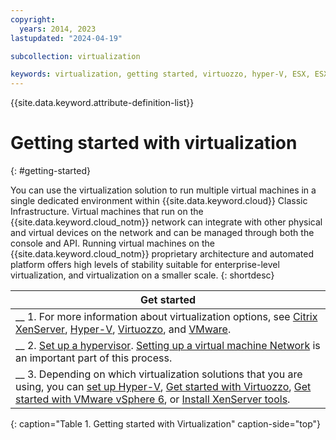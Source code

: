 ```yaml
---
copyright:
  years: 2014, 2023
lastupdated: "2024-04-19"

subcollection: virtualization

keywords: virtualization, getting started, virtuozzo, hyper-V, ESX, ESXi
---
```


{{site.data.keyword.attribute-definition-list}}

# Getting started with virtualization
{: #getting-started}

You can use the virtualization solution to run multiple virtual machines in a single dedicated environment within {{site.data.keyword.cloud}} Classic Infrastructure. Virtual machines that run on the {{site.data.keyword.cloud_notm}} network can integrate with other physical and virtual devices on the network and can be managed through both the console and API. Running virtual machines on the {{site.data.keyword.cloud_notm}} proprietary architecture and automated platform offers high levels of stability suitable for enterprise-level virtualization, and virtualization on a smaller scale.
{: shortdesc}

| Get started |
|------------------|
| __ 1. For more information about virtualization options, see [Citrix XenServer](/docs/virtualization?topic=virtualization-what-is-citrix-xenserver), [Hyper-V](/docs/virtualization?topic=virtualization-what-is-hyper-v), [Virtuozzo](/docs/virtualization?topic=virtualization-what-is-virtuozzo), and [VMware](/docs/vmware?topic=vmware-vmware-getting-started). |
| __ 2. [Set up a hypervisor](/docs/virtualization?topic=virtualization-setting-up-a-hypervisor). [Setting up a virtual machine Network](/docs/virtualization?topic=virtualization-setting-up-a-virtual-machine-network) is an important part of this process. |
| __ 3. Depending on which virtualization solutions that you are using, you can [set up Hyper-V](/docs/virtualization?topic=virtualization-setting-up-hyper-v), [Get started with Virtuozzo](/docs/virtualization?topic=virtualization-getting-started-with-virtuozzo), [Get started with VMware vSphere 6](/docs/vmware?topic=vmware-vmware-getting-started), or [Install XenServer tools](/docs/virtualization?topic=virtualization-installing-xenserver-tools-when-using-linux). |
{: caption="Table 1. Getting started with Virtualization" caption-side="top"}
